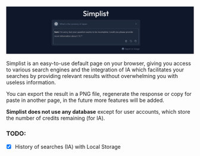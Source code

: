 ![image](./public/github.png)

Simplist is an easy-to-use default page on your browser, giving you access to various search engines and the integration of IA which facilitates your searches by providing relevant results without overwhelming you with useless information.

You can export the result in a PNG file, regenerate the response or copy for paste in another page, in the future more features will be added.

**Simplist does not use any database** except for user accounts, which store the number of credits remaining (for IA).

### TODO:
- [X] History of searches (IA) with Local Storage